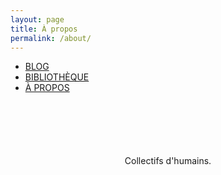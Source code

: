 ```yaml
---
layout: page
title: À propos
permalink: /about/
---
```


<nav>
  <ul class="menu">
      <li class="menu-item">
        <a href="/">BLOG</a>
      </li>
      <li class="menu-item">
        <a href="/textes/index.html">BIBLIOTHÈQUE</a>
      </li>
      <li class="menu-item menu-item__active">
        <a href="/about">À PROPOS</a>
      </li>
  </ul>
</nav>

<div style="text-align: center; margin: 100px;">
  Collectifs d'humains. 
</div>


